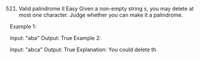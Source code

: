 521. Valid palindrome II
Easy
Given a non-empty string s, you may delete at most one character. Judge whether you can make it a palindrome.


Example 1:

Input: "aba"
Output: True
Example 2:

Input: "abca"
Output: True
Explanation: You could delete th
